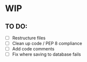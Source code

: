 # WIP

## TO DO:
- [ ] Restructure files
- [ ] Clean up code / PEP 8 compliance
- [ ] Add code comments
- [ ] Fix where saving to database fails
